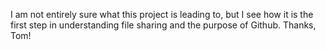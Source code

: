 I am not entirely sure what this project is leading to, but I see how it is the first step in understanding file sharing and the purpose of Github. Thanks, Tom!

